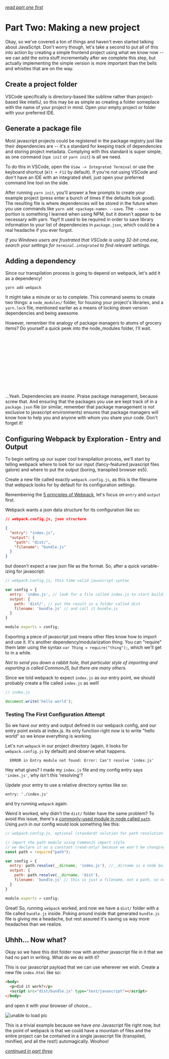*[read part one first](https://github.com/Hypaethral/javascript-projects/blob/master/environment-setup/01-acquire-the-tools.md)*

# Part Two:  Making a new project
Okay, so we've covered a ton of things and haven't even started talking about JavaScript.  Don't worry though, let's take a second to put all of this into action by creating a simple frontend project using what we know now -- we can add the extra stuff incrementally after we complete this step, but actually implementing the simple version is more important than the bells and whistles that are on the way.

## Create a project folder
VSCode specifically is directory-based like sublime rather than project-based like intelliJ, so this may be as simple as creating a folder someplace with the name of your project in mind.  Open your empty project or folder with your preferred IDE.

## Generate a package file
Most javascript projects could be registered in the package registry just like their dependencies are -- it's a standard for keeping track of dependencies and storing project metadata.  Complying with this standard is super simple, as one command (`npm init` or `yarn init`) is all we need.

To do this in VSCode, open the `View -> Integrated Terminal` or use the keyboard shortcut (`Alt + F12` by default).  If you're not using VSCode and don't have an IDE with an integrated shell, just open your preferred command line tool on the side.

After running `yarn init`, you'll answer a few prompts to create your example project (press enter a bunch of times if the defaults look good).  The resulting file is where dependencies will be stored in the future when you use commands like `yarn add <package-name> --save`.  The `--save` portion is something I learned when using NPM, but it doesn't appear to be necessary with yarn.  Yay!!  It used to be required in order to save library information to your list of dependencies in `package.json`, which could be a real headache if you ever forgot.

*If you Windows users are frustrated that VSCode is using 32-bit cmd.exe, search your settings for `terminal.integrated` to find relevant settings.* 

## Adding a dependency
Since our transpilation process is going to depend on webpack, let's add it as a dependency!

`yarn add webpack`

It might take a minute or so to complete.  This command seems to create two things: a `node_modules/` folder, for housing your project's libraries, and a `yarn.lock` file, mentioned earlier as a means of locking down version dependencies and being awesome.

However, remember the analogy of package managers to atoms of grocery items?  Do yourself a quick peek into the node_modules folder, I'll wait.

<br>
<br>
<br>
<br>
<br>
<br>
<br>
<br>
<br>
<br>


...Yeah.  Dependencies are *insane*.  Praise package management, because screw that.  And ensuring that the packages you use are kept track of in a `package.json` file (or similar, remember that package management is not exclusive to javascript environments) ensures that package managers will know how to help you and anyone with whom you share your code.  Don't forget it!

## Configuring Webpack by Exploration - Entry and Output
To begin setting up our super cool transpilation process, we'll start by telling webpack where to look for our input (fancy-featured javascript files galore) and where to put the output (boring, transpiled browser es5).

Create a new file called exactly `webpack.config.js`, as this is the filename that webpack looks for by default for its configuration settings.

Remembering the [5 principles of Webpack](https://webpack.js.org/concepts/), let's focus on `entry` and `output` first.

Webpack wants a json data structure for its configuration like so:

```json
// webpack.config.js, json structure

{
  "entry": "index.js",
  "output": {
    "path": "dist/",
    "filename": "bundle.js"
  }
}

```

but doesn't expect a raw json file as the format.  So, after a quick variable-izing for javascript:

```js
// webpack.config.js, this time valid javascript syntax

var config = {
  entry: 'index.js', // look for a file called index.js to start building the module tree
  output: {
    path: 'dist/', // put the result in a folder called dist
    filename: 'bundle.js' // and call it bundle.js
  }
}

module.exports = config;
```
Exporting a piece of javascript just means other files know how to import and use it. It's another dependency/modularization thing.  You can "require" them later using the syntax `var Thing = require("thing");`, which we'll get to in a while.

*Not to send you down a rabbit hole, that particular style of importing and exporting is called CommonJS, but
there are many others.*


Since we told webpack to expect `index.js` as our entry point, we should probably create a file called `index.js` as well!


```js
// index.js

document.write('hello world');
```


### Testing The First Configuration Attempt
So we have our entry and output defined in our webpack config, and our entry point exists at index.js.  Its only function right now is to write "hello world" so we know everything is working.

Let's run `webpack` in our project directory (again, it looks for `webpack.config.js` by default) and observe what happens.
```
  ERROR in Entry module not found: Error: Can't resolve 'index.js'
```

Hey what gives?  I made my `index.js` file and my config entry says `'index.js'`, why isn't this 'resolving'?

Update your entry to use a relative directory syntax like so:

`entry: './index.js'`

and try running `webpack` again.

Weird it worked, why didn't the `dist/` folder have the same problem?  To avoid this issue, there's a [commonly-used module in node called `path`](https://nodejs.org/api/path.html).  Using `path` in our config would look something like this:

```js
// webpack.config.js, optional (standard) solution for path resolution using the path module

// import the path module using CommonJS import style
// we declare it as a constant (read-only) because we won't be changing our library anytime soon
const path = require("path");

var config = {
  entry: path.resolve(__dirname, 'index.js'), //__dirname is a node built-in function to get the relative current directory.  Check out the node docs for more info!
  output: {
    path: path.resolve(__dirname, 'dist'),
    filename: 'bundle.js' // this is just a filename, not a path, so no worries there
  }
}

module.exports = config;
```

Great!  So, running `webpack` worked, and now we have a `dist/` folder with a file called `bundle.js` inside.  Poking around inside that generated `bundle.js` file is giving me a headache, but rest assured it's saving us way more headaches than we realize.

## Uhhh... Now what?
Okay so we have this dist folder now with another javascript file in it that we had no part in writing.  What do we do with it?

This is our javascript payload that we can use wherever we wish.  Create a new file `index.html` like so:

```html
<body>
  <p>did it work?</p>
  <script src="dist/bundle.js" type="text/javascript"></script>
</body>
```
and open it with your browser of choice...

![unable to load pic](https://github.com/Hypaethral/javascript-projects/blob/master/environment-setup/images/noice.png "God I love it when things work")

This is a trivial example because we have *one* Javascript file right now, but the point of webpack is that we could have a mountain of files and the entire project can be contained in a single javascript file (transpiled, minified, and all the rest!) automagically.  Woohoo!


*[continued in part three](https://github.com/Hypaethral/javascript-projects/blob/master/environment-setup/03-additional-stuff.md)*

